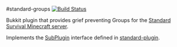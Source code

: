 #standard-groups
[![Build Status](https://travis-ci.org/sbezboro/standard-groups.svg?branch=master)](https://travis-ci.org/sbezboro/standard-groups)

Bukkit plugin that provides grief preventing Groups for the [Standard Survival Minecraft server](http://standardsurvival.com).

Implements the [SubPlugin](https://github.com/sbezboro/standard-plugin/blob/master/src/com/sbezboro/standardplugin/SubPlugin.java) interface defined in [standard-plugin](https://github.com/sbezboro/standard-groups).
